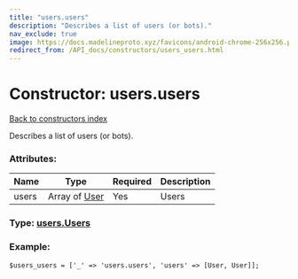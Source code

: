 ```yaml
---
title: "users.users"
description: "Describes a list of users (or bots)."
nav_exclude: true
image: https://docs.madelineproto.xyz/favicons/android-chrome-256x256.png
redirect_from: /API_docs/constructors/users_users.html
---
```

# Constructor: users.users  
[Back to constructors index](/API_docs/constructors/index.html)



Describes a list of users (or bots).

### Attributes:

| Name     |    Type       | Required | Description |
|----------|---------------|----------|-------------|
|users|Array of [User](/API_docs/types/User.html) | Yes|Users|



### Type: [users.Users](/API_docs/types/users.Users.html)


### Example:

```
$users_users = ['_' => 'users.users', 'users' => [User, User]];
```  
